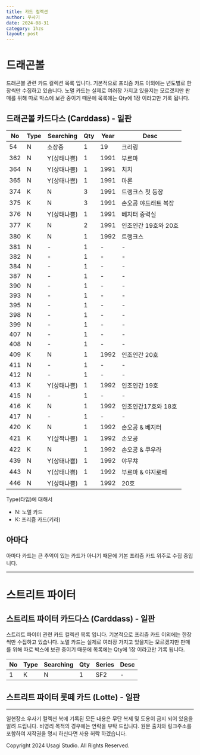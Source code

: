 ```yaml
---
title: 카드 컬렉션
author: 우사기
date: 2024-08-31
category: 1hzs
layout: post
---
```


# 드래곤볼
드래곤볼 관련 카드 컬렉션 목록 입니다.
기본적으로 프리즘 카드 이외에는 년도별로 한장씩만 수집하고 있습니다. 
노멀 카드는 실제로 여러장 가지고 있을지는 모르겠지만 판매를 위해 따로 박스에 보관 중이기 때문에 목록에는 Qty에 1장 이라고만 기록 됩니다. 

## 드래곤볼 카드다스 (Carddass) - 일판

No|Type|Searching|Qty|Year|Desc
-|-|-|-|-|-
54|N|소장중|1|19|크리링
362|N|Y(상태나쁨)|1|1991|부르마
364|N|Y(상태나쁨)|1|1991|치치
365|N|Y(상태나쁨)|1|1991|마론
374|K|N|3|1991|트랭크스 첫 등장
375|K|N|3|1991|손오공 야드래트 복장
376|N|Y(상태나쁨)|1|1991|베지터 중력실
377|K|N|2|1991|인조인간 19호와 20호
380|K|N|1|1992|트랭크스
381|N|-|1|-|-
382|N|-|1|-|-
384|N|-|1|-|-
387|N|-|1|-|-
390|N|-|1|-|-
393|N|-|1|-|-
395|N|-|1|-|-
398|N|-|1|-|-
399|N|-|1|-|-
407|N|-|1|-|-
408|N|-|1|-|-
409|K|N|1|1992|인조인간 20호
411|N|-|1|-|-
412|N|-|1|-|-
413|K|Y(상태나쁨)|1|1992|인조인간 19호
415|N|-|1|-|-
416|K|N|1|1992|인조인간17호와 18호
417|N|-|1|-|-
420|K|N|1|1992|손오공 & 베지터
421|K|Y(살짝나쁨)|1|1992|손오공
422|K|N|1|1992|손오공 & 쿠우라
439|N|Y(상태나쁨)|1|1992|야무챠
443|N|Y(상태나쁨)|1|1992|부르마 & 야지로베
446|N|Y(상태나쁨)|1|1992|20호

Type(타입)에 대해서
- N: 노멀 카드
- K: 프리즘 카드(키라)

## 아마다
아마다 카드는 큰 추억이 있는 카드가 아니기 때문에 기본 프리즘 카드 위주로 수집 중입니다. 

---

# 스트리트 파이터

## 스트리트 파이터 카드다스 (Carddass) - 일판

스트리트 파이터 관련 카드 컬렉션 목록 입니다.
기본적으로 프리즘 카드 이외에는 한장씩만 수집하고 있습니다. 
노멀 카드는 실제로 여러장 가지고 있을지는 모르겠지만 판매를 위해 따로 박스에 보관 중이기 때문에 목록에는 Qty에 1장 이라고만 기록 됩니다. 

No|Type|Searching|Qty|Series|Desc
-|-|-|-|-|-
1|K|N|1|SF2|-

## 스트리트 파이터 롯떼 카드 (Lotte) - 일판

---

일현장소 우사기 컬렉션 북에 기록된 모든 내용은 무단 복제 및 도용이 금지 되어 있음을 알려 드립니다. 비영리 목적의 경우에는 연락을 부탁 드립니다. 원문 출처와 링크주소를 포함하여 저작권을 명시 하신다면 사용 허락 하겠습니다. 

Copyright 2024 Usagi Studio. All Rights Reserved.
